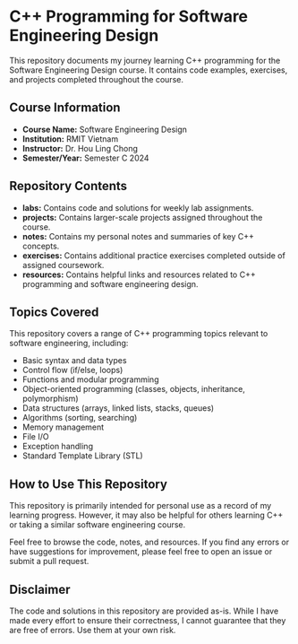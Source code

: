 # C++ Programming for Software Engineering Design

This repository documents my journey learning C++ programming for the Software Engineering Design course. It contains code examples, exercises, and projects completed throughout the course.

## Course Information

* **Course Name:** Software Engineering Design
* **Institution:** RMIT Vietnam
* **Instructor:** Dr. Hou Ling Chong
* **Semester/Year:**  Semester C 2024

## Repository Contents

* **labs:** Contains code and solutions for weekly lab assignments.
* **projects:** Contains larger-scale projects assigned throughout the course.
* **notes:** Contains my personal notes and summaries of key C++ concepts.
* **exercises:** Contains additional practice exercises completed outside of assigned coursework.
* **resources:** Contains helpful links and resources related to C++ programming and software engineering design.

## Topics Covered

This repository covers a range of C++ programming topics relevant to software engineering, including:

* Basic syntax and data types
* Control flow (if/else, loops)
* Functions and modular programming
* Object-oriented programming (classes, objects, inheritance, polymorphism)
* Data structures (arrays, linked lists, stacks, queues)
* Algorithms (sorting, searching)
* Memory management
* File I/O
* Exception handling
* Standard Template Library (STL)

## How to Use This Repository

This repository is primarily intended for personal use as a record of my learning progress. However, it may also be helpful for others learning C++ or taking a similar software engineering course.

Feel free to browse the code, notes, and resources. If you find any errors or have suggestions for improvement, please feel free to open an issue or submit a pull request.

## Disclaimer

The code and solutions in this repository are provided as-is. While I have made every effort to ensure their correctness, I cannot guarantee that they are free of errors. Use them at your own risk.
